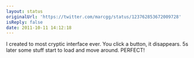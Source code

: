 ```yaml
---
layout: status
originalUrl: 'https://twitter.com/marcgg/status/123762853672009728'
isReply: false
date: 2011-10-11 14:12:18
---
```


I created to most cryptic interface ever. You click a button, it disappears. 5s later some stuff start to load and move around. PERFECT!
